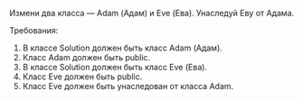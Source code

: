 
Измени два класса &mdash; Adam (Адам) и Eve (Ева).
Унаследуй Еву от Адама.


Требования:
1.	В классе Solution должен быть класс Adam (Адам).
2.	Класс Adam должен быть public.
3.	В классе Solution должен быть класс Eve (Ева).
4.	Класс Eve должен быть public.
5.	Класс Eve должен быть унаследован от класса Adam.


